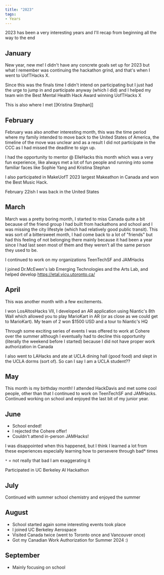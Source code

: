 ```yaml
---
title: "2023"
tags:
- Years
---
```


2023 has been a very interesting years and I'll recap from beginning all the way to the end

## January

New year, new me! I didn't have any concrete goals set up for 2023 but what I remember was continuing the hackathon grind, and that's when I went to UofTHacks X.

Since this was the finals time I didn't intend on participating but I just had the urge to jump in and participate anyway (which I did) and I helped my team win the Best Mental Health Hack Award winning UofTHacks X

This is also where I met [[Kristina Stephan]]

## February

February was also another interesting month, this was the time period where my family intended to move back to the United States of America, the timeline of the move was unclear and as a result I did not participate in the CCC as I had missed the deadline to sign up.

I had the opportunity to mentor @ ElleHacks this month which was a very fun experience, like always met a lot of fun people and running into some familiar faces like Sophie Yang and Kristina Stephan

I also participated in MakeUofT 2023 largest Makeathon in Canada and won the Best Music Hack.

February 22ish I was back in the United States

## March

March was a pretty boring month, I started to miss Canada quite a bit because of the friend group I had built from hackathons and school and I was missing the city lifestyle (which had relatively good public transit). This was sort of a bittersweet month, I had come back to a lot of "friends" but had this feeling of not belonging there mainly because it had been a year since I had last seen most of them and they weren't all the same person they used to be.

I continued to work on my organizations TeenTechSF and JAMHacks

I joined Dr.McEwen's lab Emerging Technologies and the Arts Lab, and helped develop https://etal.vicu.utoronto.ca/
## April

This was another month with a few excitements.

I won LosAltosHacks VII, I developed an AR application using Niantic's 8th Wall which allowed you to play MarioKart in AR (or as close as we could get to MarioKart). My team of 2 won $1500 USD and a tour to Niantic's HQ

Through some exciting series of events I was offered to work at Cohere over the summer although I eventually had to decline this opportunity (literally the weekend before I started) because I did not have proper work authorization in Canada

I also went to LAHacks and ate at UCLA dining hall (good food) and slept in the UCLA dorms (sort of). So can I say I am a UCLA student??

## May

This month is my birthday month! I attended HackDavis and met some cool people, other than that I continued to work on TeenTechSF and JAMHacks. Continued working on school and enjoyed the last bit of my junior year.

## June

- School ended!
- I rejected the Cohere offer!
- Couldn't attend in-person JAMHacks!

I was disappointed when this happened, but I think I learned a lot from these experiences especially learning how to persevere through bad* times

`*` = not really that bad I am exaggerating it

Participated in UC Berkeley AI Hackathon
## July

Continued with summer school chemistry and enjoyed the summer

## August 

- School started again some interesting events took place
- I joined UC Berkeley Aerospace
- Visited Canada twice (went to Toronto once and Vancouver once)
- Got my Canadian Work Authorization for Summer 2024 :)
## September

- Mainly focusing on school
